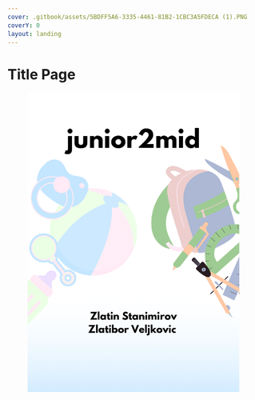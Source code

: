 ```yaml
---
cover: .gitbook/assets/5BDFF5A6-3335-4461-81B2-1CBC3A5FDECA (1).PNG
coverY: 0
layout: landing
---
```


# Title Page

<figure><img src=".gitbook/assets/5BDFF5A6-3335-4461-81B2-1CBC3A5FDECA (2).PNG" alt=""><figcaption></figcaption></figure>
